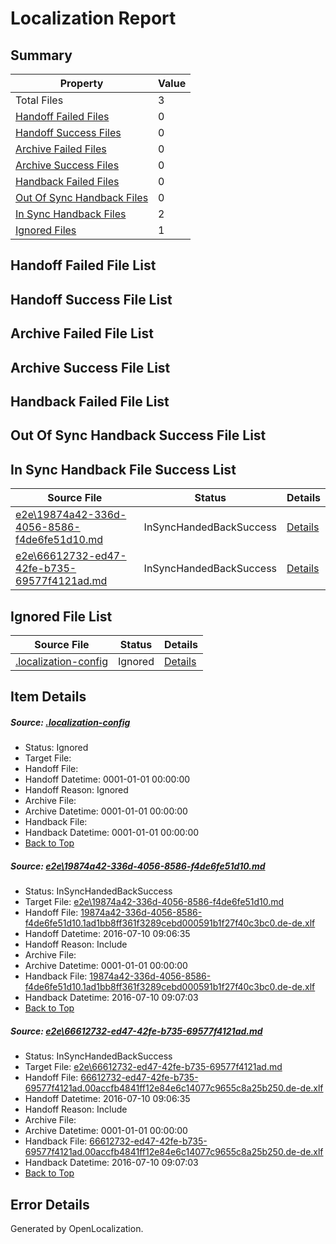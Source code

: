 # <a name='report-top'></a> Localization Report

## Summary
 Property | Value 
 -------- | ----- 
 Total Files | 3
[ Handoff Failed Files ](#handoff-failed-list)| 0
[ Handoff Success Files ](#handoff-success-list)| 0
[ Archive Failed Files ](#archive-failed-list)| 0
[ Archive Success Files ](#archive-success-list)| 0
[ Handback Failed Files ](#handback-failed-list)| 0
[ Out Of Sync Handback Files ](#outofsync-handback-success-list)| 0
[ In Sync Handback Files ](#insync-handback-success-list)| 2
[ Ignored Files ](#ignored-list)| 1

## <a name='handoff-failed-list'></a> Handoff Failed File List

## <a name='handoff-success-list'></a> Handoff Success File List

## <a name='archive-failed-list'></a> Archive Failed File List

## <a name='archive-success-list'></a> Archive Success File List

## <a name='handback-failed-list'></a> Handback Failed File List

## <a name='outofsync-handback-success-list'></a> Out Of Sync Handback Success File List

## <a name='insync-handback-success-list'></a> In Sync Handback File Success List
 Source File | Status | Details 
 ----------- | ------ | ------- 
 [e2e\19874a42-336d-4056-8586-f4de6fe51d10.md](https://github.com/OpenLocalizationTestOrg/oltest/blob/f0d44a3d54d67bdf8e7e938ac8b60cde12016c85/e2e/19874a42-336d-4056-8586-f4de6fe51d10.md) | InSyncHandedBackSuccess | [Details](#78fff7abde00625415cd82ff2da6cefa21698b4f1)
 [e2e\66612732-ed47-42fe-b735-69577f4121ad.md](https://github.com/OpenLocalizationTestOrg/oltest/blob/f0d44a3d54d67bdf8e7e938ac8b60cde12016c85/e2e/66612732-ed47-42fe-b735-69577f4121ad.md) | InSyncHandedBackSuccess | [Details](#f8dbae0748d97519df3f7a820bd271710e67b4ff2)

## <a name='ignored-list'></a> Ignored File List
 Source File | Status | Details 
 ----------- | ------ | ------- 
 [.localization-config](https://github.com/OpenLocalizationTestOrg/oltest/blob/f0d44a3d54d67bdf8e7e938ac8b60cde12016c85/.localization-config) | Ignored | [Details](#3d4f252ac210baf56311d7e97dcc2db10974dbd20)

## Item Details
##### <a name='3d4f252ac210baf56311d7e97dcc2db10974dbd20'></a> Source: [.localization-config](https://github.com/OpenLocalizationTestOrg/oltest/blob/f0d44a3d54d67bdf8e7e938ac8b60cde12016c85/.localization-config)
* Status: Ignored
* Target File: 
* Handoff File: 
* Handoff Datetime: 0001-01-01 00:00:00
* Handoff Reason: Ignored
* Archive File: 
* Archive Datetime: 0001-01-01 00:00:00
* Handback File: 
* Handback Datetime: 0001-01-01 00:00:00
* [Back to Top](#report-top)

##### <a name='78fff7abde00625415cd82ff2da6cefa21698b4f1'></a> Source: [e2e\19874a42-336d-4056-8586-f4de6fe51d10.md](https://github.com/OpenLocalizationTestOrg/oltest/blob/f0d44a3d54d67bdf8e7e938ac8b60cde12016c85/e2e/19874a42-336d-4056-8586-f4de6fe51d10.md)
* Status: InSyncHandedBackSuccess
* Target File: [e2e\19874a42-336d-4056-8586-f4de6fe51d10.md](https://github.com/OpenLocalizationTestOrg/oltest-dede-fly/blob/0269d65812e29884081cb5337034083134838fa5/e2e/19874a42-336d-4056-8586-f4de6fe51d10.md)
* Handoff File: [19874a42-336d-4056-8586-f4de6fe51d10.1ad1bb8ff361f3289cebd000591b1f27f40c3bc0.de-de.xlf](https://github.com/OpenLocalizationTestOrg/olhandoff-e2e/blob/504475c7a83a97e7b80e405809ac27c95b073bc8/ol-handoff/OpenLocalizationTestOrg/oltest-dede-fly/ci/ht/19874a42-336d-4056-8586-f4de6fe51d10.1ad1bb8ff361f3289cebd000591b1f27f40c3bc0.de-de.xlf)
* Handoff Datetime: 2016-07-10 09:06:35
* Handoff Reason: Include
* Archive File: 
* Archive Datetime: 0001-01-01 00:00:00
* Handback File: [19874a42-336d-4056-8586-f4de6fe51d10.1ad1bb8ff361f3289cebd000591b1f27f40c3bc0.de-de.xlf](https://github.com/OpenLocalizationTestOrg/olhandback-e2e/blob/7712362b2edfddafe20d4b3f3f44b5059106738b/ol-handback/OpenLocalizationTestOrg/oltest-dede-fly/ci/ht/19874a42-336d-4056-8586-f4de6fe51d10.1ad1bb8ff361f3289cebd000591b1f27f40c3bc0.de-de.xlf)
* Handback Datetime: 2016-07-10 09:07:03
* [Back to Top](#report-top)

##### <a name='f8dbae0748d97519df3f7a820bd271710e67b4ff2'></a> Source: [e2e\66612732-ed47-42fe-b735-69577f4121ad.md](https://github.com/OpenLocalizationTestOrg/oltest/blob/f0d44a3d54d67bdf8e7e938ac8b60cde12016c85/e2e/66612732-ed47-42fe-b735-69577f4121ad.md)
* Status: InSyncHandedBackSuccess
* Target File: [e2e\66612732-ed47-42fe-b735-69577f4121ad.md](https://github.com/OpenLocalizationTestOrg/oltest-dede-fly/blob/0269d65812e29884081cb5337034083134838fa5/e2e/66612732-ed47-42fe-b735-69577f4121ad.md)
* Handoff File: [66612732-ed47-42fe-b735-69577f4121ad.00accfb4841ff12e84e6c14077c9655c8a25b250.de-de.xlf](https://github.com/OpenLocalizationTestOrg/olhandoff-e2e/blob/504475c7a83a97e7b80e405809ac27c95b073bc8/ol-handoff/OpenLocalizationTestOrg/oltest-dede-fly/ci/ht/66612732-ed47-42fe-b735-69577f4121ad.00accfb4841ff12e84e6c14077c9655c8a25b250.de-de.xlf)
* Handoff Datetime: 2016-07-10 09:06:35
* Handoff Reason: Include
* Archive File: 
* Archive Datetime: 0001-01-01 00:00:00
* Handback File: [66612732-ed47-42fe-b735-69577f4121ad.00accfb4841ff12e84e6c14077c9655c8a25b250.de-de.xlf](https://github.com/OpenLocalizationTestOrg/olhandback-e2e/blob/7712362b2edfddafe20d4b3f3f44b5059106738b/ol-handback/OpenLocalizationTestOrg/oltest-dede-fly/ci/ht/66612732-ed47-42fe-b735-69577f4121ad.00accfb4841ff12e84e6c14077c9655c8a25b250.de-de.xlf)
* Handback Datetime: 2016-07-10 09:07:03
* [Back to Top](#report-top)


## Error Details

Generated by OpenLocalization.
